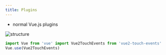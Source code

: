 ```yaml
---
title: Plugins
---
```


- normal Vue.js plugins

![structure](/images/plugins.png)

```js
import Vue from 'vue' import Vue2TouchEvents from 'vue2-touch-events'
Vue.use(Vue2TouchEvents)
```
